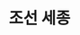 ---
layout: hubs
key: Q37682
title: 조선 세종
name: 조선 세종
description: 조선의 4대 임금
score: 0.0034740109636087445
degree: 18
---